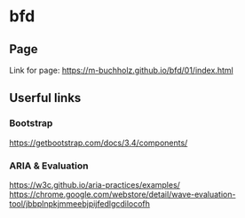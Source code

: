 # bfd

## Page

Link for page: https://m-buchholz.github.io/bfd/01/index.html

## Userful links

### Bootstrap
https://getbootstrap.com/docs/3.4/components/

### ARIA & Evaluation
https://w3c.github.io/aria-practices/examples/
https://chrome.google.com/webstore/detail/wave-evaluation-tool/jbbplnpkjmmeebjpijfedlgcdilocofh